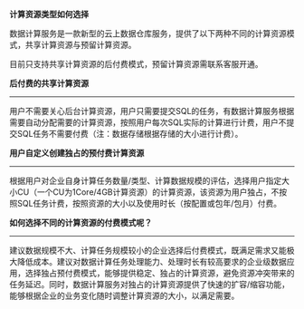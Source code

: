 **计算资源类型如何选择**

数据计算服务是一款新型的云上数据仓库服务，提供了以下两种不同的计算资源模式，共享计算资源与预留计算资源。

目前只支持共享计算资源的后付费模式，预留计算资源需联系客服开通。

**后付费的共享计算资源**

****

用户不需要关心后台计算资源，用户只需要提交SQL的任务，有数据计算服务根据需要自动分配需要的计算资源，按照用户每次SQL实际的计算进行计费，用户不提交SQL任务不需要付费（注：数据存储根据存储的大小进行计费）。

**用户自定义创建独占的预付费计算资源**

****

根据用户对企业自身计算任务数量/类型、计算数据规模的评估，选择用户指定大小CU（一个CU为1Core/4GB计算资源）的计算资源，该资源为用户独占，不按照SQL任务计费，按照资源的大小以及使用时长（按配置或包年/包月）付费。

**如何选择不同的计算资源的付费模式呢？**

****

建议数据规模不大、计算任务规模较小的企业选择后付费模式，既满足需求又能极大降低成本。建议对数据计算任务处理能力、处理时长有较高要求的企业级数据应用，选择独占预付费模式，能够提供稳定、独占的计算资源，避免资源冲突带来的任务延迟。同时，数据计算服务对独占的计算资源提供了快速的扩容/缩容功能，能够根据企业的业务变化随时调整计算资源的大小，以满足需要。